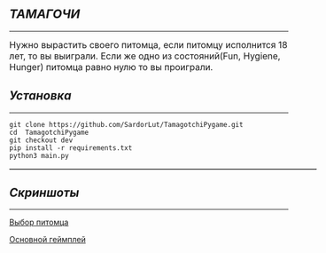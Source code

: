 <h2 style="font-style:italic"><span style="font-size:22px"><strong>ТАМАГОЧИ</strong></span></h2>

<hr />
<p><span style="font-size:16px">Нужно вырастить своего питомца, если питомцу исполнится 18 лет, то вы выиграли. Если же одно из состояний(Fun, Hygiene, Hunger) питомца равно нулю то вы проиграли.</span></p>

<h2 style="font-style:italic"><strong>Установка</strong></h2>
<hr />

<table border="1" cellpadding="1" cellspacing="1" dir="ltr" style="width:555px">

    git clone https://github.com/SardorLut/TamagotchiPygame.git
    cd  TamagotchiPygame
    git checkout dev
    pip install -r requirements.txt
    python3 main.py
</table>
<h2 style="font-style:italic"><strong>Скриншоты</strong></h2>
<hr />

[Выбор питомца](screenshots/screen_2.png)

[Основной геймплей](screenshots/screen_1.png)
